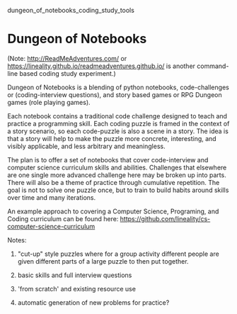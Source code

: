 dungeon_of_notebooks_coding_study_tools

# Dungeon of Notebooks 

(Note: http://ReadMeAdventures.com/ or https://lineality.github.io/readmeadventures.github.io/ is another command-line based coding study experiment.) 

Dungeon of Notebooks is a blending of python notebooks, code-challenges or (coding-interview questions), and story based games or RPG Dungeon games (role playing games).

Each notebook contains a traditional code challenge designed to teach and practice a programming skill. Each coding puzzle is framed in the context of a story scenario, so each code-puzzle is also a scene in a story. The idea is that a story will help to make the puzzle more concrete, interesting, and visibly applicable, and less arbitrary and meaningless. 

The plan is to offer a set of notebooks that cover code-interview and computer science curriculum skills and abilities. Challenges that elsewhere are one single more advanced challenge here may be broken up into parts. There will also be a theme of practice through cumulative repetition. The goal is not to solve one puzzle once, but to train to build habits around skills over time and many iterations. 

An example approach to covering a Computer Science, Programing, and Coding curriculum can be found here: https://github.com/lineality/cs-computer-science-curriculum 

Notes:
1. "cut-up" style puzzles where for a group activity different people are given different parts of a large puzzle to then put together.

2. basic skills and full interview questions

3. 'from scratch' and existing resource use

4. automatic generation of new problems for practice?
